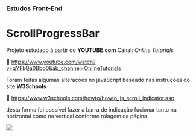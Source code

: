### Estudos Front-End

# ScrollProgressBar


Projeto estudado à partir do **YOUTUBE.com** Canal: *Online Tutorials*

🔗 https://www.youtube.com/watch?v=qYFkQa0Bbq0&ab_channel=OnlineTutorials

Foram feitas algumas alterações no javaScript baseado nas instruções do site **W3Schools**

🔗 https://www.w3schools.com/howto/howto_js_scroll_indicator.asp 

desta forma foi possível fazer a barra de indicação fucionar tanto na horizontal como na vertical conforme rolagem da página.

![](https://i.imgur.com/BYsVjDK.jpeg)
